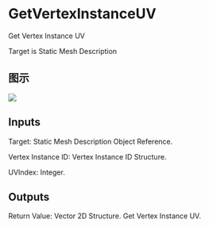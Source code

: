 # GetVertexInstanceUV

Get Vertex Instance UV

Target is Static Mesh Description

## 图示

![]($-20221218-20043123.png)

## Inputs

Target: Static Mesh Description Object Reference.

Vertex Instance ID: Vertex Instance ID Structure.

UVIndex: Integer.  

## Outputs

Return Value: Vector 2D Structure. Get Vertex Instance UV.

